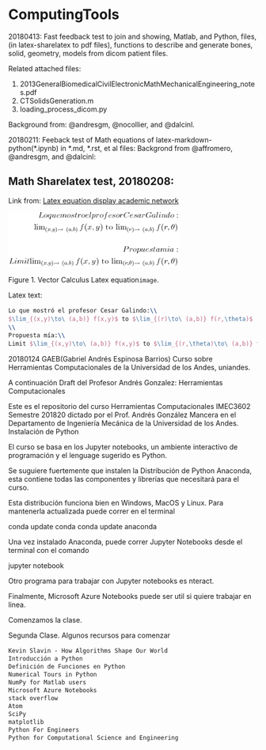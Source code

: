 # ComputingTools

<!--- 20180414:ThanksGod fast feedback test to join and showing, Matlab, and Python, files,(in latex-sharelatex to pdf files), functions to describe and generate bones Solid geometry from dicom patient files. -->
20180413: Fast feedback test to join and showing, Matlab, and Python, files,(in latex-sharelatex to pdf files), functions to describe and generate bones, solid, geometry, models from dicom patient files. 

Related attached files:
1. 2013GeneralBiomedicalCivilElectronicMathMechanicalEngineering_notes.pdf
2. CTSolidsGeneration.m
3. loading_process_dicom.py 

Background from: @andresgm, @nocollier, and @dalcinl.

<!--- 20180211:ThanksGod feedback about latex-markdown-python(*.ipynb) in *.md, *.rst, et al files. Link of basic edition: https://help.github.com/articles/basic-writing-and-formatting-syntax/  -->
20180211: Feeback test of Math equations of latex-markdown-python(*.ipynb) in *.md, *.rst, et al files:
Backgrond from @affromero, @andresgm, and @dalcinl:
<!--- 20180428: Fast Chrome windows editions Joint to Math. comment: "Joint Math Sharelatex_Latex functions"  -->
## Math Sharelatex test, 20180208: 
Link from: [Latex equation display academic network](http://www.sciweavers.org/free-online-latex-equation-editor)

![Vector Calculus](https://github.com/gabrielespinosa/ComputingTools/blob/master/20180211sciweaversorgTex2Img_1518376851eqn.png)

<!--- 20180211:Image link that stop to work ![Vector Calculus](http://www.sciweavers.org/upload/Tex2Img_1518376851/eqn.png) -->

Figure 1. Vector Calculus Latex equation``image``.

Latex text:
```Latex
Lo que mostró el profesor Cesar Galindo:\\
$\lim_{(x,y)\to\ (a,b)} f(x,y)$ to $\lim_{(r)\to\ (a,b)} f(r,\theta)$
\\
Propuesta mía:\\
Limit $\lim_{(x,y)\to\ (a,b)} f(x,y)$ to $\lim_{(r,\theta)\to\ (a,b)} f(r,\theta)$
```

20180124 GAEB(Gabriel Andrés Espinosa Barrios)
Curso sobre Herramientas Computacionales de la Universidad de los Andes, uniandes.

A continuación Draft del Profesor Andrés Gonzalez:
Herramientas Computacionales

Este es el repositorio del curso Herramientas Computacionales IMEC3602 Semestre 201820 dictado por el Prof. Andrés González Mancera en el Departamento de Ingeniería Mecánica de la Universidad de los Andes.
Instalación de Python

El curso se basa en los Jupyter notebooks, un ambiente interactivo de programación y el lenguage sugerido es Python.

Se suguiere fuertemente que instalen la Distribución de Python Anaconda, esta contiene todas las componentes y librerías que necesitará para el curso.

Esta distribución funciona bien en Windows, MacOS y Linux. Para mantenerla actualizada puede correr en el terminal

conda update conda
conda update anaconda

Una vez instalado Anaconda, puede correr Jupyter Notebooks desde el terminal con el comando

jupyter notebook

Otro programa para trabajar con Jupyter notebooks es nteract.

Finalmente, Microsoft Azure Notebooks puede ser util si quiere trabajar en linea.

Comenzamos la clase.

Segunda Clase.
Algunos recursos para comenzar

    Kevin Slavin - How Algorithms Shape Our World
    Introducción a Python
    Definición de Funciones en Python
    Numerical Tours in Python
    NumPy for Matlab users
    Microsoft Azure Notebooks
    stack overflow
    Atom
    SciPy
    matplotlib
    Python For Engineers
    Python for Computational Science and Engineering
